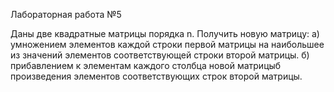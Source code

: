 Лабораторная работа №5

Даны две квадратные матрицы  порядка n. Получить новую матрицу:
а) умножением элементов каждой строки первой матрицы на наибольшее из значений элементов соответствующей строки второй матрицы.
б) прибавлением к элементам каждого столбца новой матрицыб произведения элементов соответствующих строк второй матрицы.
